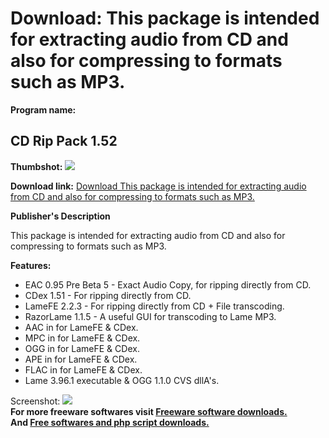 # Download: This package is intended for extracting audio from CD and also for compressing to formats such as MP3.

**Program name:**

## CD Rip Pack 1.52

  
**Thumbshot:** ![](http://www.freewarefiles.com/screenshot/cdrippack_md.gif)   
  
**Download link:** [Download This package is intended for extracting audio from CD and also for compressing to formats such as MP3.](http://freesoftwares.boysofts.com/CD-Rip-Pack_program_17239.html)  
  


**Publisher's Description**  
  


This package is intended for extracting audio from CD and also for compressing to formats such as MP3. 

**Features:**

  * EAC 0.95 Pre Beta 5 - Exact Audio Copy, for ripping directly from CD. 
  * CDex 1.51 - For ripping directly from CD. 
  * LameFE 2.2.3 - For ripping directly from CD + File transcoding. 
  * RazorLame 1.1.5 - A useful GUI for transcoding to Lame MP3. 
  * AAC in for LameFE & CDex. 
  * MPC in for LameFE & CDex. 
  * OGG in for LameFE & CDex. 
  * APE in for LameFE & CDex. 
  * FLAC in for LameFE & CDex. 
  * Lame 3.96.1 executable & OGG 1.1.0 CVS dllA's. 

  
  
Screenshot: ![](http://www.freewarefiles.com/screenshot/cdrippack.gif)   
**For more freeware softwares visit [Freeware software downloads.](http://freesoftwares.boysofts.com/)**   
**And [Free softwares and php script downloads.](http://www.boysofts.com/)**
